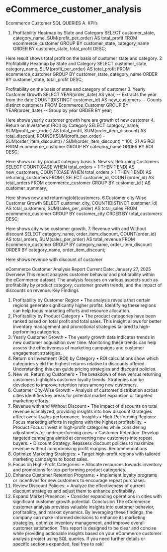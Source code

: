 # eCommerce_customer_analysis
Ecommerce Customer SQL QUERIES
A. KPI’s
1. Profitability Heatmap by State and Category
SELECT 
    customer_state,
    category_name,
    SUM(profit_per_order) AS total_profit
FROM ecommerce_customer
GROUP BY customer_state, category_name
ORDER BY customer_state, total_profit DESC;
 
Here result shows total profit on the basis of customer state and category.
2 Profitability Heatmap by State and Category
SELECT 
    customer_state,
    category_name,
    SUM(profit_per_order) AS total_profit
FROM ecommerce_customer
GROUP BY customer_state, category_name
ORDER BY customer_state, total_profit DESC;
 
Profitability on the basis of state and category of customer
3. Yearly Customer Growth
SELECT 
    YEAR(order_date) AS year, -- Extracts the year from the date
    COUNT(DISTINCT customer_id) AS new_customers -- Counts distinct customers
FROM 
    Ecommerce_Customer
GROUP BY 
    YEAR(order_date) -- Group by year
ORDER BY 
    year;

 
Here shows yearly customer growth here are growth of new customer
4. Return on Investment (ROI) by Category
SELECT 
    category_name,
    SUM(profit_per_order) AS total_profit,
    SUM(order_item_discount) AS total_discount,
    ROUND((SUM(profit_per_order) - SUM(order_item_discount)) / SUM(order_item_discount) * 100, 2) AS ROI
FROM ecommerce_customer
GROUP BY category_name
ORDER BY ROI DESC;
 
Here shows roi by product category basis
5. New vs. Returning Customers
SELECT 
    COUNT(CASE WHEN total_orders = 1 THEN 1 END) AS new_customers,
    COUNT(CASE WHEN total_orders > 1 THEN 1 END) AS returning_customers
FROM (
    SELECT 
        customer_id,
        COUNT(order_id) AS total_orders
    FROM ecommerce_customer
    GROUP BY customer_id
) AS customer_summary;
 
Here shows new and returning(old)customers.
6.Customer city-Wise Customer Growth
SELECT 
    customer_city,
    COUNT(DISTINCT customer_id) AS total_customers,
    SUM(sales_per_order) AS total_sales
FROM ecommerce_customer
GROUP BY customer_city
ORDER BY total_customers DESC;
 
Here shows city wise customer growth,
7. Revenue with and Without discount
SELECT 
    category_name,
    order_item_discount,
    COUNT(order_id) AS total_orders,
    SUM(sales_per_order) AS total_revenue
FROM 
    Ecommerce_customer
GROUP BY 
    category_name, 
    order_item_discount
ORDER BY 
    category_name, 
    order_item_discount;
 
Here shows revenue with discount of customer

eCommerce Customer Analysis Report
Current Date: January 27, 2025
Overview
This report analyzes customer behavior and profitability within the eCommerce dataset. The analysis focuses on various aspects such as profitability by product category, customer growth trends, and the impact of discounts on revenue.
Key Findings
1.	Profitability by Customer Region
•	The analysis reveals that certain regions generate significantly higher profits. Identifying these regions can help focus marketing efforts and resource allocation.
2.	Profitability by Product Category
•	The product categories have been ranked based on total profit and total sales. This insight allows for better inventory management and promotional strategies tailored to high-performing categories.
3.	Yearly Customer Growth
•	The yearly growth data indicates trends in new customer acquisition over time. Monitoring these trends can help assess the effectiveness of marketing campaigns and customer engagement strategies.
4.	Return on Investment (ROI) by Category
•	ROI calculations show which categories yield the highest returns relative to discounts offered. Understanding this can guide pricing strategies and discount policies.
5.	New vs. Returning Customers
•	The breakdown of new versus returning customers highlights customer loyalty trends. Strategies can be developed to improve retention rates among new customers.
6.	Customer City-Wise Growth
•	Analysis of customer distribution across cities identifies key areas for potential market expansion or targeted marketing efforts.
7.	Revenue with and Without Discount
•	The impact of discounts on total revenue is analyzed, providing insights into how discount strategies affect overall sales performance.
Insights
•	High-Performing Regions: Focus marketing efforts in regions with the highest profitability.
•	Product Focus: Invest in high-profit categories while considering adjustments for underperforming ones.
•	Customer Retention: Develop targeted campaigns aimed at converting new customers into repeat buyers.
•	Discount Strategy: Reassess discount policies to maximize revenue without compromising profit margins.
Recommendations
1.	Optimize Marketing Strategies:
•	Target high-profit regions with tailored marketing campaigns to boost sales.
2.	Focus on High-Profit Categories:
•	Allocate resources towards inventory and promotions for top-performing product categories.
3.	Enhance Customer Retention Programs:
•	Implement loyalty programs or incentives for new customers to encourage repeat purchases.
4.	Review Discount Policies:
•	Analyze the effectiveness of current discount strategies and adjust them to enhance profitability.
5.	Expand Market Presence:
•	Consider expanding operations in cities with significant customer growth potential.
Conclusion
The eCommerce customer analysis provides valuable insights into customer behavior, profitability, and market dynamics. By leveraging these findings, the company can make informed decisions to enhance its marketing strategies, optimize inventory management, and improve overall customer satisfaction. This report is designed to be clear and concise while providing actionable insights based on your eCommerce customer analysis project using SQL queries. If you need further details or specific sections expanded, feel free to ask!


